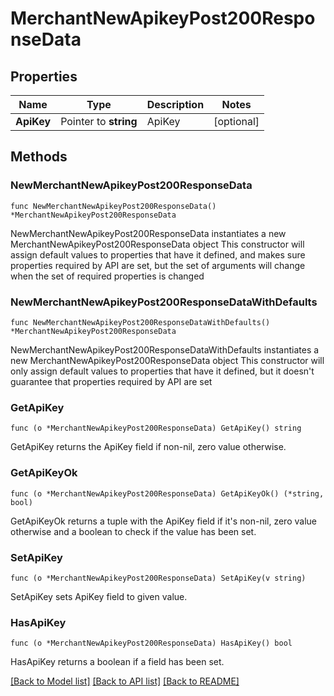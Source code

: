 # MerchantNewApikeyPost200ResponseData

## Properties

Name | Type | Description | Notes
------------ | ------------- | ------------- | -------------
**ApiKey** | Pointer to **string** | ApiKey | [optional] 

## Methods

### NewMerchantNewApikeyPost200ResponseData

`func NewMerchantNewApikeyPost200ResponseData() *MerchantNewApikeyPost200ResponseData`

NewMerchantNewApikeyPost200ResponseData instantiates a new MerchantNewApikeyPost200ResponseData object
This constructor will assign default values to properties that have it defined,
and makes sure properties required by API are set, but the set of arguments
will change when the set of required properties is changed

### NewMerchantNewApikeyPost200ResponseDataWithDefaults

`func NewMerchantNewApikeyPost200ResponseDataWithDefaults() *MerchantNewApikeyPost200ResponseData`

NewMerchantNewApikeyPost200ResponseDataWithDefaults instantiates a new MerchantNewApikeyPost200ResponseData object
This constructor will only assign default values to properties that have it defined,
but it doesn't guarantee that properties required by API are set

### GetApiKey

`func (o *MerchantNewApikeyPost200ResponseData) GetApiKey() string`

GetApiKey returns the ApiKey field if non-nil, zero value otherwise.

### GetApiKeyOk

`func (o *MerchantNewApikeyPost200ResponseData) GetApiKeyOk() (*string, bool)`

GetApiKeyOk returns a tuple with the ApiKey field if it's non-nil, zero value otherwise
and a boolean to check if the value has been set.

### SetApiKey

`func (o *MerchantNewApikeyPost200ResponseData) SetApiKey(v string)`

SetApiKey sets ApiKey field to given value.

### HasApiKey

`func (o *MerchantNewApikeyPost200ResponseData) HasApiKey() bool`

HasApiKey returns a boolean if a field has been set.


[[Back to Model list]](../README.md#documentation-for-models) [[Back to API list]](../README.md#documentation-for-api-endpoints) [[Back to README]](../README.md)


